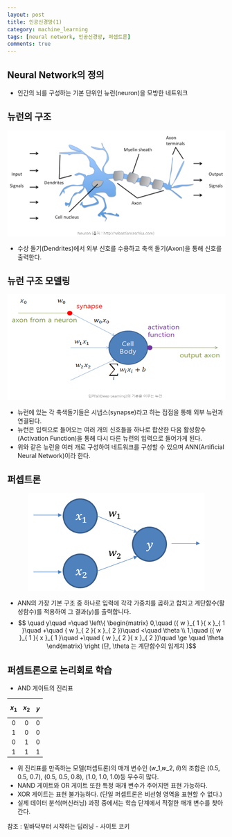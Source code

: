 ```yaml
---
layout: post
title: 인공신경망(1)
category: machine_learning
tags: [neural network, 인공신경망, 퍼셉트론]
comments: true
---
```



## Neural Network의 정의
- 인간의 뇌를 구성하는 기본 단위인 뉴런(neuron)을 모방한 네트워크

## 뉴런의 구조
![neuron](/public/machine_learning/neuron.png)
- 수상 돌기(Dendrites)에서 외부 신호를 수용하고 축색 돌기(Axon)을 통해 신호를 출력한다.

## 뉴런 구조 모델링
![neuron_model](/public/machine_learning/neural_model.png)
- 뉴런에 있는 각 축색돌기들은 시냅스(synapse)라고 하는 접점을 통해 외부 뉴런과 연결된다.
- 뉴런은 입력으로 들어오는 여러 개의 신호들을 하나로 합산한 다음 활성함수(Activation Function)을 통해 다시 다른 뉴런의 입력으로 들어가게 된다.
- 위와 같은 뉴런을 여러 개로 구성하여 네트워크를 구성할 수 있으며 ANN(Artificial Neural Network)이라 한다.

## 퍼셉트론
<center><img src="/public/machine_learning/perceptron.png"></center>

- ANN의 가장 기본 구조 중 하나로 입력에 각각 가중치를 곱하고 합치고 계단함수(활성함수)를 적용하여 그 결과(y)를 출력합니다.
- $$ \quad y\quad =\quad \left\{ \begin{matrix} 0,\quad ({ w }_{ 1 }{ x }_{ 1 }\quad +\quad { w }_{ 2 }{ x }_{ 2 })\quad <\quad \theta  \\ 1,\quad ({ w }_{ 1 }{ x }_{ 1 }\quad +\quad { w }_{ 2 }{ x }_{ 2 })\quad \ge \quad \theta  \end{matrix} \right  (단, \theta 는 계단함수의 임계치 )$$

## 퍼셈트론으로 논리회로 학습
- AND 게이트의 진리표

| $$ { x }_{ 1 } $$ | $$ { x }_{ 2 }$$ | $$ y $$ |
|:--------:|:--------:|:--------:|
| 0 | 0 | 0 |
| 1 | 0 | 0 |
| 0 | 1 | 0 |
| 1 | 1 | 1 |

- 위 진리표를 만족하는 모델(퍼셉트론)의 매개 변수인 (𝑤_1,𝑤_2, 𝜃)의 조합은 (0.5, 0.5, 0.7), (0.5, 0.5, 0.8), (1.0, 1.0, 1.0)등 무수히 많다.
- NAND  게이트와 OR 게이트 또한 특정 매개 변수가 주어지면 표현 가능하다.
- XOR 게이트는 표현 불가능하다. (단일 퍼셉트론은 비선형 영역을 표현할 수 없다.)
- 실제 데이터 분석(머신러닝) 과정 중에서는 학습 단계에서 적절한 매개 변수를 찾아간다.


참조 : 밑바닥부터 시작하는 딥러닝 - 사이토 코키
